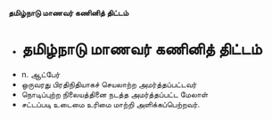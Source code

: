 **தமிழ்நாடு மாணவர் கணினித் திட்டம்**
- # தமிழ்நாடு மாணவர் கணினித் திட்டம்
- n. ஆட்பேர்
- ஒருவரது பிரதிநிதியாகச் செயலாற்ற அமர்த்தப்பட்டவர்
- நொடிப்புற்ற நிலையத்தினை நடத்த அமர்த்தப்பட்ட மேலாள்
- சட்டப்படி உடைமை உரிமை மாற்றி அளிக்கப்பெற்றவர்.

